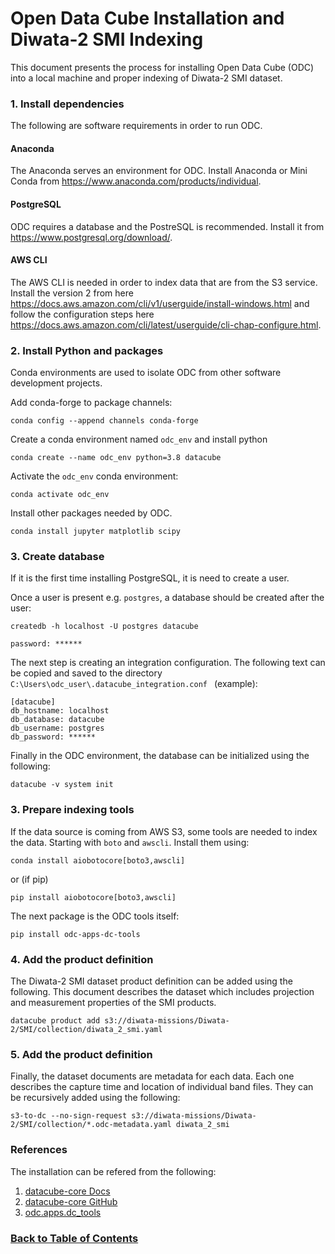 # Open Data Cube Installation and Diwata-2 SMI Indexing

This document presents the process for installing Open Data Cube (ODC) into a local machine and proper indexing of Diwata-2 SMI dataset.

### 1. Install dependencies
The following are software requirements in order to run ODC.
#### Anaconda
The Anaconda serves an environment for ODC. Install Anaconda or Mini Conda from https://www.anaconda.com/products/individual.
#### PostgreSQL
ODC requires a database and the PostreSQL is recommended. Install it from https://www.postgresql.org/download/.
#### AWS CLI
The AWS CLI is needed in order to index data that are from the S3 service. Install the version 2 from here https://docs.aws.amazon.com/cli/v1/userguide/install-windows.html and follow the configuration steps here https://docs.aws.amazon.com/cli/latest/userguide/cli-chap-configure.html.

### 2. Install Python and packages
Conda environments are used to isolate ODC from other software development projects.

Add conda-forge to package channels:
```
conda config --append channels conda-forge
```

Create a conda environment named `odc_env` and install python
```
conda create --name odc_env python=3.8 datacube
```

Activate the `odc_env` conda environment:
```
conda activate odc_env
```

Install other packages needed by ODC.
```
conda install jupyter matplotlib scipy
```

### 3. Create database
If it is the first time installing PostgreSQL, it is need to create a user.

Once a user is present e.g. `postgres`, a database should be created after the user:
```
createdb -h localhost -U postgres datacube

password: ******
```

The next step is creating an integration configuration. The following text can be copied and saved to the directory `C:\Users\odc_user\.datacube_integration.conf ` (example):
```
[datacube]
db_hostname: localhost
db_database: datacube
db_username: postgres
db_password: ******
```

Finally in the ODC environment, the database can be initialized using the following:
```
datacube -v system init
```

### 3. Prepare indexing tools
If the data source is coming from AWS S3, some tools are needed to index the data. Starting with `boto` and `awscli`. Install them using:

```
conda install aiobotocore[boto3,awscli]
```
or (if pip)
```
pip install aiobotocore[boto3,awscli]
```
The next package is the ODC tools itself:
```
pip install odc-apps-dc-tools
```

### 4. Add the product definition
The Diwata-2 SMI dataset product definition can be added using the following. This document describes the dataset which includes projection and measurement properties of the SMI products.
```
datacube product add s3://diwata-missions/Diwata-2/SMI/collection/diwata_2_smi.yaml
```

### 5. Add the product definition
Finally, the dataset documents are metadata for each data. Each one describes the capture time and location of individual band files. They can be recursively added using the following:
```
s3-to-dc --no-sign-request s3://diwata-missions/Diwata-2/SMI/collection/*.odc-metadata.yaml diwata_2_smi
```

### References
The installation can be refered from the following:
1. [datacube-core Docs](https://datacube-core.readthedocs.io/en/latest/installation/index.html)
2. [datacube-core GitHub](https://github.com/opendatacube/datacube-core/blob/develop/docs/installation/setup/common_install.rst)
3. [odc.apps.dc_tools](https://github.com/opendatacube/odc-tools/tree/develop/apps/dc_tools#odcappsdc_tools)

### [Back to Table of Contents](https://gitlab.com/grasped/odc-notebook/-/tree/main#table-of-contents)